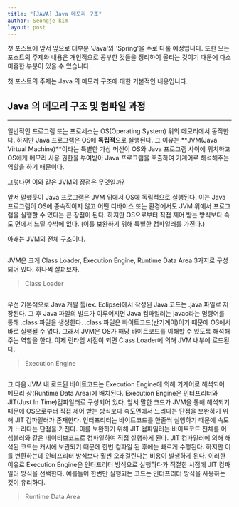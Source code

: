 ```yaml
---
title: "[JAVA] Java 메모리 구조"
author: Seongje kim
layout: post
---
```


첫 포스트에 앞서 앞으로 대부분 'Java'와 'Spring'을 주로 다룰 예정입니다. 또한 모든 포스트의 주제와 내용은 개인적으로 공부한 것들을 정리하여 올리는 것이기 때문에 다소 미흡한 부분이 있을 수 있습니다.

첫 포스트의 주제는 Java 의 메모리 구조에 대한 기본적인 내용입니다.

## Java 의 메모리 구조 및 컴파일 과정
<hr/>

일반적인 프로그램 또는 프로세스는 OS(Operating System) 위의 메모리에서 동작한다. 하지만 Java 프로그램은 OS에 **독립적**으로 실행된다. 그 이유는 **JVM(Java Virtual Machine)**이라는 특별한 가상 머신이 OS와 Java 프로그램 사이에 위치하고 OS에게 메모리 사용 권한을 부여받아 Java 프로그램을 호출하여 기계어로 해석해주는 역할을 하기 때문이다.

그렇다면 이와 같은 JVM의 장점은 무엇일까?

앞서 말했듯이 Java 프로그램은 JVM 위에서 OS에 독립적으로 실행된다. 이는 Java 프로그램이 OS에 종속적이지 않고 어떤 디바이스 또는 환경에서도 JVM 위에서 프로그램을 실행할 수 있다는 큰 장점이 된다.
하지만 OS으로부터 직접 제어 받는 방식보다 속도 면에서 느릴 수밖에 없다. (이를 보완하기 위해 특별한 컴파일러를 가진다.)

아래는 JVM의 전체 구조이다.

<img src="{{ 'assets/images/java/memory/java_memory_01.png' | relative_url }}" alt="" />

JVM은 크게 Class Loader, Execution Engine, Runtime Data Area 3가지로 구성되어 있다. 하나씩 살펴보자.

> Class Loader
<img src="{{ 'assets/images/java/memory/java_memory_02.png' | relative_url }}" alt="" />

우선 기본적으로 Java 개발 툴(ex. Eclipse)에서 작성된 Java 코드는 .java 파일로 저장된다. 그 후 Java 파일의 빌드가 이루어지면 Java 컴파일러는 javac라는 명령어를 통해 .class 파일을 생성한다.
.class 파일은 바이트코드(반기계어)이기 때문에 OS에서 바로 실행될 수 없다. 그래서 JVM은 OS가 해당 바이트코드를 이해할 수 있도록 해석해주는 역할을 한다.
이제 런타임 시점이 되면 Class Loader에 의해 JVM 내부에 로드된다.

> Execution Engine
<img src="{{ 'assets/images/java/memory/java_memory_03.png' | relative_url }}" alt="" />

그 다음 JVM 내 로드된 바이트코드는 Execution Engine에 의해 기계어로 해석되어 메모리 상(Runtime Data Area)에 배치된다. Execution Engine은 인터프리터와 JIT(Just In Time)컴파일러로 구성되어 있다.
앞서 말한 코드가 JVM을 통해 해석되기 때문에 OS으로부터 직접 제어 받는 방식보다 속도면에서 느리다는 단점을 보완하기 위해 JIT 컴파일러가 존재한다.
인터프리터는 바이트코드를 한줄씩 실행하기 때문에 속도가 느리다는 단점을 가진다. 이를 보완하기 위해 JIT 컴파일러는 바이트코드 전체를 어셈블러와 같은 네이티브코드로 컴파일하여 직접 실행하게 된다.
JIT 컴파일러에 의해 해석된 코드는 캐시에 보관되기 때문에 한번 컴파일 된 후에는 빠르게 수행된다. 하지만 이를 변환하는데 인터프리터 방식보다 훨씬 오래걸린다는 비용이 발생하게 된다.
이러한 이유로 Execution Engine은 인터프리터 방식으로 실행하다가 적절한 시점에 JIT 컴파일러 방식을 선택한다. 예를들어 한번만 실행되는 코드는 인터프리터 방식을 사용하는 것이 유리하다.

> Runtime Data Area
<img src="{{ 'assets/images/java/memory/java_memory_08.png' | relative_url }}" alt="" />
